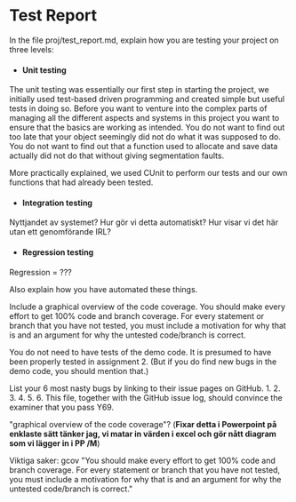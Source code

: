 # Test Report

In the file proj/test_report.md, explain how you are testing your project on three levels:

- #### Unit testing
The unit testing was essentially our first step in starting the project, we initially used test-based driven programming and created simple but useful tests in doing so. Before you want to venture into the complex parts of managing all the different aspects and systems in this project you want to ensure that the basics are working as intended. You do not want to find out too late that your object seemingly did not do what it was supposed to do. You do not want to find out that a function used to allocate and save data actually did not do that without giving segmentation faults. 

More practically explained, we used CUnit to perform our tests and our own functions that had already been tested. 
- #### Integration testing
Nyttjandet av systemet? Hur gör vi detta automatiskt? Hur visar vi det här utan ett genomförande IRL? 
- #### Regression testing
Regression = ???

Also explain how you have automated these things. 

Include a graphical overview of the code coverage. You should make every effort to get 100% code and branch coverage. For every statement or branch that you have not tested, you must include a motivation for why that is and an argument for why the untested code/branch is correct.

You do not need to have tests of the demo code. It is presumed to have been properly tested in assignment 2. (But if you do find new bugs in the demo code, you should mention that.)

List your 6 most nasty bugs by linking to their issue pages on GitHub.
1. 
2. 
3. 
4. 
5. 
6. 
This file, together with the GitHub issue log, should convince the examiner that you pass Y69.



"graphical overview of the code coverage"? (**Fixar detta i Powerpoint på enklaste sätt tänker jag, vi matar in värden i excel och gör nått diagram som vi lägger in i PP /M**)

Viktiga saker:
    gcov
        "You should make every effort to get 100% code and branch coverage. For every statement or branch that you have not tested, you must include a motivation for why that is and an argument for why the untested code/branch is correct."